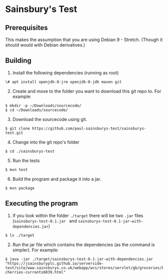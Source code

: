 # Sainsbury's Test

## Prerequisites
This makes the assumption that you are using Debian 9 - Stretch. (Though it should would with Debian derivatives.)

## Building
1. Install the following dependencies (running as root)
```
\# apt install openjdk-8-jre openjdk-8-jdk maven git
```

2. Create and move to the folder you want to download this git repo to. For example:
```
$ mkdir -p ~/Downloads/sourcecode/
$ cd ~/Downloads/sourcecode/
```

3. Download the sourcecode using git.
```
$ git clone https://github.com/paul-sainsburys-test/sainsburys-test.git
```

4. Change into the git repo's folder
```
$ cd ./sainsburys-test
```

5. Run the tests
```
$ mvn test
```

6. Build the program and package it into a jar.
```
$ mvn package
```

## Executing the program
1. If you look within the folder `./target` there will be two `.jar` files (`sainsburys-test-0.1.jar ` and `sainsburys-test-0.1-jar-with-dependencies.jar`)
```
$ ls ./target
```

2. Run the jar file which contains the dependencies (as the command is simpler). For example:
```
$ java -jar ./target/sainsburys-test-0.1-jar-with-dependencies.jar "https://jsainsburyplc.github.io/serverside-test/site/www.sainsburys.co.uk/webapp/wcs/stores/servlet/gb/groceries/berries-cherries-currants6039.html"
```

